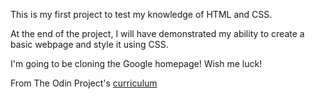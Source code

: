 This is my first project to test my knowledge of HTML and CSS.

At the end of the project, I will have demonstrated my ability to create a basic webpage and style it using CSS.

I'm going to be cloning the Google homepage! Wish me luck!

From The Odin Project's [curriculum](http://www.theodinproject.com/courses/web-development-101/lessons/html-css)